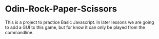 # Odin-Rock-Paper-Scissors
This is a project to practice Basic Javascript.
In later lessons we are going to add a GUI to this game, but for know it can only be played from the commandline.
